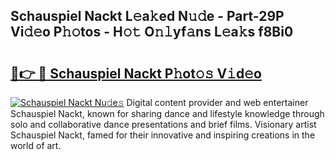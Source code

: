 ## Schauspiel Nackt L𝚎a𝚔ed N𝚞𝚍e - Part-29P Vi𝚍𝚎o P𝚑𝚘tos - H𝚘𝚝 O𝚗𝚕yf𝚊ns L𝚎a𝚔s f8Bi0

# <h2><a href="http://kf1vf4.oniu.top/?m=Schauspiel+Nackt">🔗👉 🔴 Schauspiel Nackt P𝚑ot𝚘𝚜 V𝚒d𝚎o</a></h2>

[![Schauspiel Nackt Nu𝚍e𝚜](https://i.imgur.com/0qMVB7G.gif)](http://kf1vf4.oniu.top/?m=Schauspiel+Nackt)
Digital content provider and web entertainer Schauspiel Nackt, known for sharing dance and lifestyle knowledge through solo and collaborative dance presentations and brief films. Visionary artist Schauspiel Nackt, famed for their innovative and inspiring creations in the world of art.  
